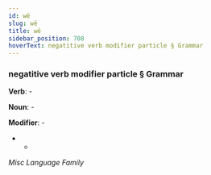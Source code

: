 ```yaml
---
id: wë
slug: wë
title: wë
sidebar_position: 708
hoverText: negatitive verb modifier particle § Grammar
---
```


### negatitive verb modifier particle § Grammar

**Verb**: -

**Noun**: -

**Modifier**: -

- -

*Misc Language Family*